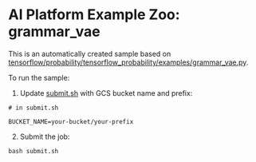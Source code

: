 # AI Platform Example Zoo: grammar_vae

This is an automatically created sample based on [tensorflow/probability/tensorflow_probability/examples/grammar_vae.py](https://github.com/tensorflow/probability/blob/r0.6/tensorflow_probability/examples/grammar_vae.py).

To run the sample:

1. Update [submit.sh](submit.sh) with GCS bucket name and prefix:

```
# in submit.sh

BUCKET_NAME=your-bucket/your-prefix
```

2. Submit the job:

```
bash submit.sh
```
